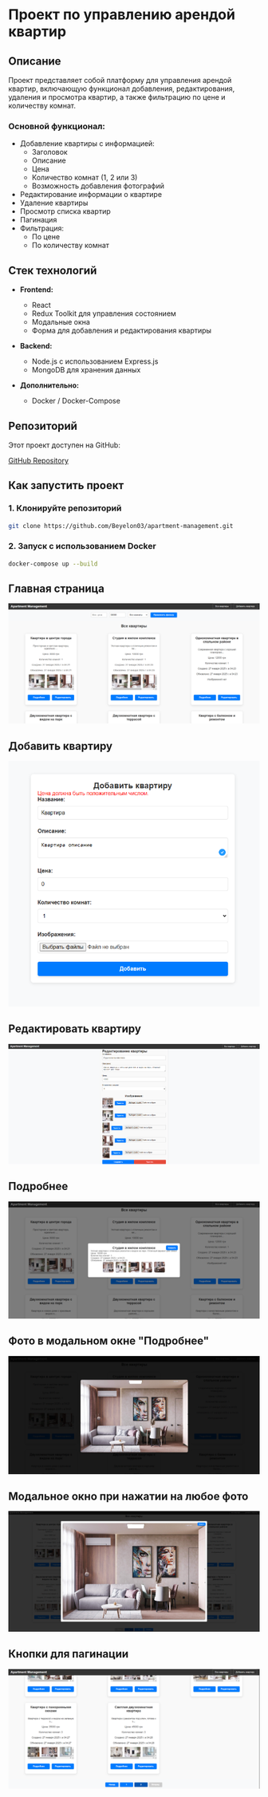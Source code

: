 # Проект по управлению арендой квартир

## Описание

Проект представляет собой платформу для управления арендой квартир, включающую функционал добавления, редактирования, удаления и просмотра квартир, а также фильтрацию по цене и количеству комнат.

### Основной функционал:
- Добавление квартиры с информацией:
    - Заголовок
    - Описание
    - Цена
    - Количество комнат (1, 2 или 3)
    - Возможность добавления фотографий
- Редактирование информации о квартире
- Удаление квартиры
- Просмотр списка квартир
- Пагинация
- Фильтрация:
    - По цене
    - По количеству комнат

## Стек технологий

- **Frontend:**
    - React
    - Redux Toolkit для управления состоянием
    - Модальные окна
    - Форма для добавления и редактирования квартиры

- **Backend:**
    - Node.js с использованием Express.js
    - MongoDB для хранения данных

- **Дополнительно:**
    - Docker / Docker-Compose

## Репозиторий

Этот проект доступен на GitHub:

[GitHub Repository](https://github.com/Beyelon03/apartment-management.git)

## Как запустить проект

### 1. Клонируйте репозиторий

```bash
git clone https://github.com/Beyelon03/apartment-management.git
```

### 2. Запуск с использованием Docker

```bash
docker-compose up --build
```

## Главная страница

![Главная страница](/screens/main_page.png)
## Добавить квартиру
![Добавить квартиру](/screens/create_window.png)
## Редактировать квартиру
![Редактировать квартиру](/screens/edit.png)
## Подробнее
![Подробнее](/screens/modal_details.png)
## Фото в модальном окне "Подробнее"
![фото в модальном окне "Подробнее"](/screens/modal_photo_details.png)
## Модальное окно при нажатии на любое фото
![Фото в модальном окне](/screens/modal_photo.png)
## Кнопки для пагинации
![Кнопки для пагинации](/screens/pagination.png)